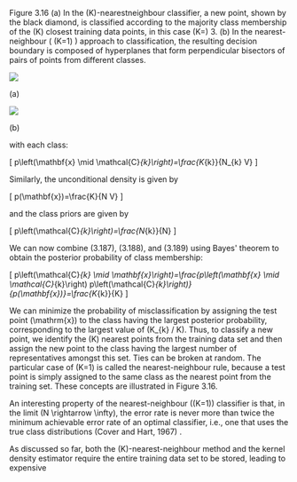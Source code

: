 Figure 3.16 (a) In the \(K\)-nearestneighbour classifier, a new point, shown by the black diamond, is classified according to the majority class membership of the \(K\) closest training data points, in this case \(K=\) 3. (b) In the nearest-neighbour ( \(K=1\) ) approach to classification, the resulting decision boundary is composed of hyperplanes that form perpendicular bisectors of pairs of points from different classes.

![](https://cdn.mathpix.com/cropped/2024_05_13_8f53b2b39e722c44ef82g-1.jpg?height=491&width=515&top_left_y=214&top_left_x=622)

(a)

![](https://cdn.mathpix.com/cropped/2024_05_13_8f53b2b39e722c44ef82g-1.jpg?height=504&width=515&top_left_y=212&top_left_x=1130)

(b)

with each class:

\[
p\left(\mathbf{x} \mid \mathcal{C}_{k}\right)=\frac{K_{k}}{N_{k} V}
\]

Similarly, the unconditional density is given by

\[
p(\mathbf{x})=\frac{K}{N V}
\]

and the class priors are given by

\[
p\left(\mathcal{C}_{k}\right)=\frac{N_{k}}{N}
\]

We can now combine (3.187), (3.188), and (3.189) using Bayes' theorem to obtain the posterior probability of class membership:

\[
p\left(\mathcal{C}_{k} \mid \mathbf{x}\right)=\frac{p\left(\mathbf{x} \mid \mathcal{C}_{k}\right) p\left(\mathcal{C}_{k}\right)}{p(\mathbf{x})}=\frac{K_{k}}{K}
\]

We can minimize the probability of misclassification by assigning the test point \(\mathrm{x}\) to the class having the largest posterior probability, corresponding to the largest value of \(K_{k} / K\). Thus, to classify a new point, we identify the \(K\) nearest points from the training data set and then assign the new point to the class having the largest number of representatives amongst this set. Ties can be broken at random. The particular case of \(K=1\) is called the nearest-neighbour rule, because a test point is simply assigned to the same class as the nearest point from the training set. These concepts are illustrated in Figure 3.16.

An interesting property of the nearest-neighbour \((K=1)\) classifier is that, in the limit \(N \rightarrow \infty\), the error rate is never more than twice the minimum achievable error rate of an optimal classifier, i.e., one that uses the true class distributions (Cover and Hart, 1967) .

As discussed so far, both the \(K\)-nearest-neighbour method and the kernel density estimator require the entire training data set to be stored, leading to expensive